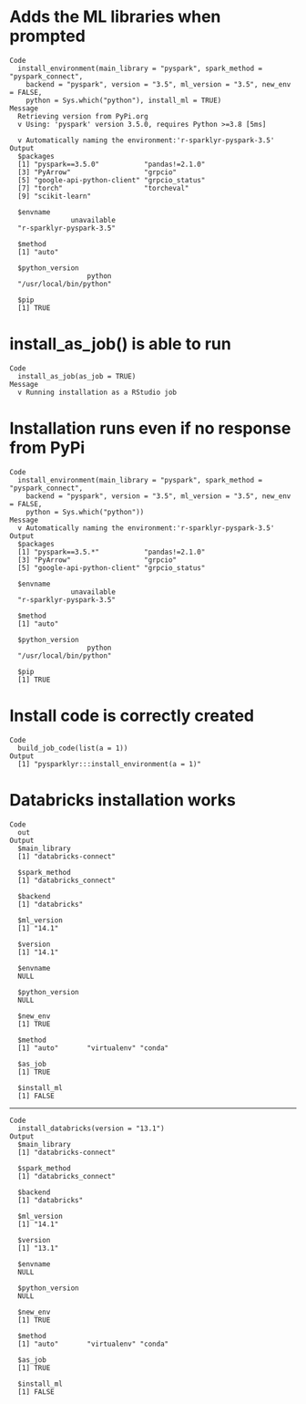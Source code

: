# Adds the ML libraries when prompted

    Code
      install_environment(main_library = "pyspark", spark_method = "pyspark_connect",
        backend = "pyspark", version = "3.5", ml_version = "3.5", new_env = FALSE,
        python = Sys.which("python"), install_ml = TRUE)
    Message
      Retrieving version from PyPi.org
      v Using: 'pyspark' version 3.5.0, requires Python >=3.8 [5ms]
      
      v Automatically naming the environment:'r-sparklyr-pyspark-3.5'
    Output
      $packages
      [1] "pyspark==3.5.0"           "pandas!=2.1.0"           
      [3] "PyArrow"                  "grpcio"                  
      [5] "google-api-python-client" "grpcio_status"           
      [7] "torch"                    "torcheval"               
      [9] "scikit-learn"            
      
      $envname
                   unavailable 
      "r-sparklyr-pyspark-3.5" 
      
      $method
      [1] "auto"
      
      $python_version
                       python 
      "/usr/local/bin/python" 
      
      $pip
      [1] TRUE
      

# install_as_job() is able to run

    Code
      install_as_job(as_job = TRUE)
    Message
      v Running installation as a RStudio job 

# Installation runs even if no response from PyPi

    Code
      install_environment(main_library = "pyspark", spark_method = "pyspark_connect",
        backend = "pyspark", version = "3.5", ml_version = "3.5", new_env = FALSE,
        python = Sys.which("python"))
    Message
      v Automatically naming the environment:'r-sparklyr-pyspark-3.5'
    Output
      $packages
      [1] "pyspark==3.5.*"           "pandas!=2.1.0"           
      [3] "PyArrow"                  "grpcio"                  
      [5] "google-api-python-client" "grpcio_status"           
      
      $envname
                   unavailable 
      "r-sparklyr-pyspark-3.5" 
      
      $method
      [1] "auto"
      
      $python_version
                       python 
      "/usr/local/bin/python" 
      
      $pip
      [1] TRUE
      

# Install code is correctly created

    Code
      build_job_code(list(a = 1))
    Output
      [1] "pysparklyr:::install_environment(a = 1)"

# Databricks installation works

    Code
      out
    Output
      $main_library
      [1] "databricks-connect"
      
      $spark_method
      [1] "databricks_connect"
      
      $backend
      [1] "databricks"
      
      $ml_version
      [1] "14.1"
      
      $version
      [1] "14.1"
      
      $envname
      NULL
      
      $python_version
      NULL
      
      $new_env
      [1] TRUE
      
      $method
      [1] "auto"       "virtualenv" "conda"     
      
      $as_job
      [1] TRUE
      
      $install_ml
      [1] FALSE
      

---

    Code
      install_databricks(version = "13.1")
    Output
      $main_library
      [1] "databricks-connect"
      
      $spark_method
      [1] "databricks_connect"
      
      $backend
      [1] "databricks"
      
      $ml_version
      [1] "14.1"
      
      $version
      [1] "13.1"
      
      $envname
      NULL
      
      $python_version
      NULL
      
      $new_env
      [1] TRUE
      
      $method
      [1] "auto"       "virtualenv" "conda"     
      
      $as_job
      [1] TRUE
      
      $install_ml
      [1] FALSE
      

